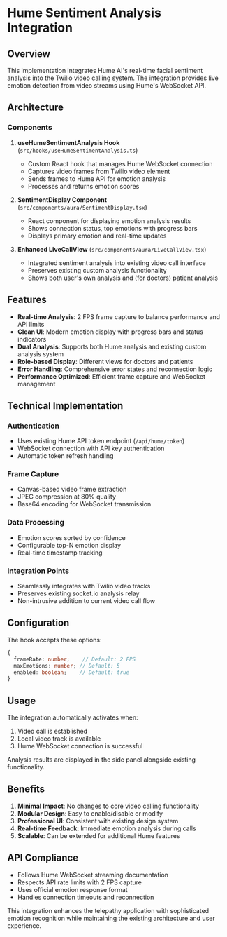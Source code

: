# Hume Sentiment Analysis Integration

## Overview

This implementation integrates Hume AI's real-time facial sentiment analysis into the Twilio video calling system. The integration provides live emotion detection from video streams using Hume's WebSocket API.

## Architecture

### Components

1. **useHumeSentimentAnalysis Hook** (`src/hooks/useHumeSentimentAnalysis.ts`)
   - Custom React hook that manages Hume WebSocket connection
   - Captures video frames from Twilio video element
   - Sends frames to Hume API for emotion analysis
   - Processes and returns emotion scores

2. **SentimentDisplay Component** (`src/components/aura/SentimentDisplay.tsx`)
   - React component for displaying emotion analysis results
   - Shows connection status, top emotions with progress bars
   - Displays primary emotion and real-time updates

3. **Enhanced LiveCallView** (`src/components/aura/LiveCallView.tsx`)
   - Integrated sentiment analysis into existing video call interface
   - Preserves existing custom analysis functionality
   - Shows both user's own analysis and (for doctors) patient analysis

## Features

- **Real-time Analysis**: 2 FPS frame capture to balance performance and API limits
- **Clean UI**: Modern emotion display with progress bars and status indicators
- **Dual Analysis**: Supports both Hume analysis and existing custom analysis system
- **Role-based Display**: Different views for doctors and patients
- **Error Handling**: Comprehensive error states and reconnection logic
- **Performance Optimized**: Efficient frame capture and WebSocket management

## Technical Implementation

### Authentication
- Uses existing Hume API token endpoint (`/api/hume/token`)
- WebSocket connection with API key authentication
- Automatic token refresh handling

### Frame Capture
- Canvas-based video frame extraction
- JPEG compression at 80% quality
- Base64 encoding for WebSocket transmission

### Data Processing
- Emotion scores sorted by confidence
- Configurable top-N emotion display
- Real-time timestamp tracking

### Integration Points
- Seamlessly integrates with Twilio video tracks
- Preserves existing socket.io analysis relay
- Non-intrusive addition to current video call flow

## Configuration

The hook accepts these options:
```typescript
{
  frameRate: number;    // Default: 2 FPS
  maxEmotions: number; // Default: 5
  enabled: boolean;    // Default: true
}
```

## Usage

The integration automatically activates when:
1. Video call is established
2. Local video track is available
3. Hume WebSocket connection is successful

Analysis results are displayed in the side panel alongside existing functionality.

## Benefits

1. **Minimal Impact**: No changes to core video calling functionality
2. **Modular Design**: Easy to enable/disable or modify
3. **Professional UI**: Consistent with existing design system
4. **Real-time Feedback**: Immediate emotion analysis during calls
5. **Scalable**: Can be extended for additional Hume features

## API Compliance

- Follows Hume WebSocket streaming documentation
- Respects API rate limits with 2 FPS capture
- Uses official emotion response format
- Handles connection timeouts and reconnection

This integration enhances the telepathy application with sophisticated emotion recognition while maintaining the existing architecture and user experience. 
